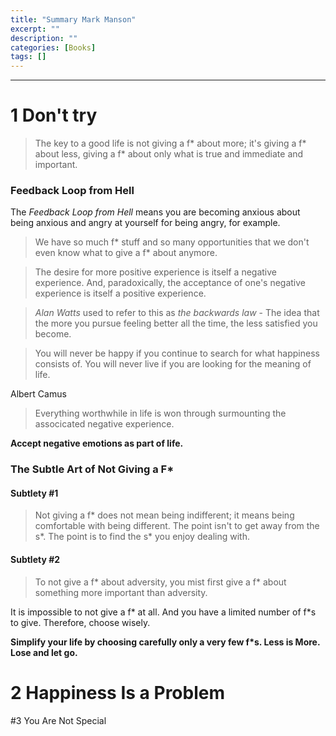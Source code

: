 ```yaml
---
title: "Summary Mark Manson"
excerpt: ""
description: ""
categories: [Books]
tags: []
---
```


---

# 1 Don't try

> The key to a good life is not giving a f* about more; it's giving a f* about less, giving a f* about only what is true and immediate and important.

### Feedback Loop from Hell

The *Feedback Loop from Hell* means you are becoming anxious about being anxious and angry at yourself for being angry, for example.

> We have so much f* stuff and so many opportunities that we don't even know what to give a f* about anymore.

> The desire for more positive experience is itself a negative experience. And, paradoxically, the acceptance of one's negative experience is itself a positive experience.

> *Alan Watts* used to refer to this as *the backwards law* - The idea that the more you pursue feeling better all the time, the less satisfied you become.

> You will never be happy if you continue to search for what happiness consists of. You will never live if you are looking for the meaning of life.

Albert Camus

> Everything worthwhile in life is won through surmounting the associcated negative experience.

**Accept negative emotions as part of life.**

### The Subtle Art of Not Giving a F*

#### Subtlety #1
> Not giving a f* does not mean being indifferent; it means being comfortable with being different.
> The point isn't to get away from the s*. The point is to find the s* you enjoy dealing with.

#### Subtlety #2
> To not give a f* about adversity, you mist first give a f* about something more important than adversity.

It is impossible to not give a f* at all. And you have a limited number of f*s to give. Therefore, choose wisely. 

**Simplify your life by choosing carefully only a very few f*s. Less is More. Lose and let go.**

# 2 Happiness Is a Problem

#3 You Are Not Special